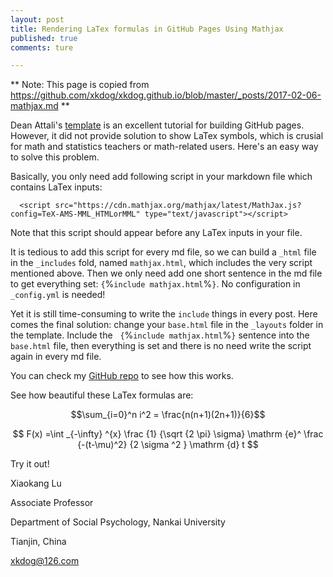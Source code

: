 ```yaml
---
layout: post
title: Rendering LaTex formulas in GitHub Pages Using Mathjax
published: true
comments: ture

---
```


** Note: This page is copied from https://github.com/xkdog/xkdog.github.io/blob/master/_posts/2017-02-06-mathjax.md **

Dean Attali's [template](http://deanattali.com/beautiful-jekyll) is an excellent tutorial for building GitHub pages. 
However, it did not provide solution to show LaTex symbols, which is crusial for math and statistics teachers or math-related users. 
Here's an easy way to solve this problem.

Basically, you only need add following script in your markdown file which contains LaTex inputs:

```
  <script src="https://cdn.mathjax.org/mathjax/latest/MathJax.js?config=TeX-AMS-MML_HTMLorMML" type="text/javascript"></script>
```

Note that this script should appear before any LaTex inputs in your file.

It is tedious to add this script for every md file, so we can build a `_html` file in the `_includes` fold, named `mathjax.html`, 
which includes the very script mentioned above. Then we only need add one short sentence in the md file to get everything set: `{`%` include mathjax.html `%`}`. No configuration in `_config.yml` is needed! 

Yet it is still time-consuming to write the `include` things in every post. Here comes the final solution: change your `base.html` file in the `_layouts` folder in the template. Include the   `{`%` include mathjax.html `%`}` sentence into the `base.html` file, then everything is set and there is no need write the script again in every md file.


You can check my [GitHub repo](https://github.com/xkdog/xkdog.github.io) to see how this works.

See how beautiful these LaTex formulas are:

$$\sum_{i=0}^n i^2 = \frac{n(n+1)(2n+1)}{6}$$


$$ F(x) =\int _{-\infty} ^{x} \frac {1} {\sqrt {2 \pi} \sigma} \mathrm {e}^ \frac {-(t-\mu)^2} {2 \sigma ^2 } \mathrm {d} t $$



Try it out!

Xiaokang Lu

Associate Professor 

Department of Social Psychology, Nankai University

Tianjin, China

xkdog@126.com
